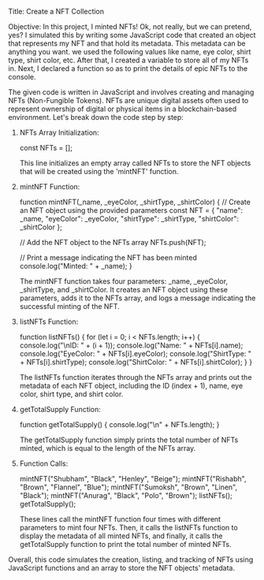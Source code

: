 Title: Create a NFT Collection

Objective: In this project, I minted NFTs! Ok, not really, but we can pretend, yes? I simulated this by writing some JavaScript code that created an object that represents my NFT and that hold its metadata. This metadata can be anything you want. we used the following values like name, eye color, shirt type, shirt color, etc. After that, I created a variable to store all of my NFTs in. Next, I declared a function so as to print the details of epic NFTs to the console.

The given code is written in JavaScript and involves creating and managing NFTs (Non-Fungible Tokens). NFTs are unique digital assets often used to represent ownership of digital or physical items in a blockchain-based environment. Let's break down the code step by step:

1. NFTs Array Initialization:

   const NFTs = [];

   This line initializes an empty array called NFTs to store the NFT objects that will be created using the 'mintNFT' function.

3. mintNFT Function:

   function mintNFT(_name, _eyeColor, _shirtType, _shirtColor) { // Create an NFT object using the provided parameters const NFT = { "name": _name, "eyeColor": _eyeColor, "shirtType": _shirtType, "shirtColor": _shirtColor };

   // Add the NFT object to the NFTs array NFTs.push(NFT);

   // Print a message indicating the NFT has been minted console.log("Minted: " + _name); }

   The mintNFT function takes four parameters: _name, _eyeColor, _shirtType, and _shirtColor. It creates an NFT object using these parameters, adds it to the NFTs array, and logs a message indicating the successful minting of the NFT.

3. listNFTs Function:

   function listNFTs() { for (let i = 0; i < NFTs.length; i++) { console.log("\nID: " + (i + 1)); console.log("Name: " + NFTs[i].name); console.log("EyeColor: " + NFTs[i].eyeColor); console.log("ShirtType: " + NFTs[i].shirtType); console.log("ShirtColor: " + NFTs[i].shirtColor); } }

   The listNFTs function iterates through the NFTs array and prints out the metadata of each NFT object, including the ID (index + 1), name, eye color, shirt type, and shirt color.

4. getTotalSupply Function:
   
   function getTotalSupply() { console.log("\n" + NFTs.length); }

   The getTotalSupply function simply prints the total number of NFTs minted, which is equal to the length of the NFTs array.

6. Function Calls:

   mintNFT("Shubham", "Black", "Henley", "Beige"); mintNFT("Rishabh", "Brown", "Flannel", "Blue"); mintNFT("Sumoksh", "Brown", "Linen", "Black"); mintNFT("Anurag", "Black", "Polo", "Brown"); listNFTs(); getTotalSupply();

   These lines call the mintNFT function four times with different parameters to mint four NFTs. Then, it calls the listNFTs function to display the metadata of all minted NFTs, and finally, it calls the getTotalSupply function to print the total number of minted NFTs.

Overall, this code simulates the creation, listing, and tracking of NFTs using JavaScript functions and an array to store the NFT objects' metadata.
